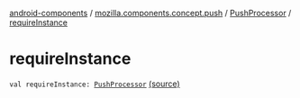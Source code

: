 [android-components](../../index.md) / [mozilla.components.concept.push](../index.md) / [PushProcessor](index.md) / [requireInstance](./require-instance.md)

# requireInstance

`val requireInstance: `[`PushProcessor`](index.md) [(source)](https://github.com/mozilla-mobile/android-components/blob/master/components/concept/push/src/main/java/mozilla/components/concept/push/PushProcessor.kt#L56)